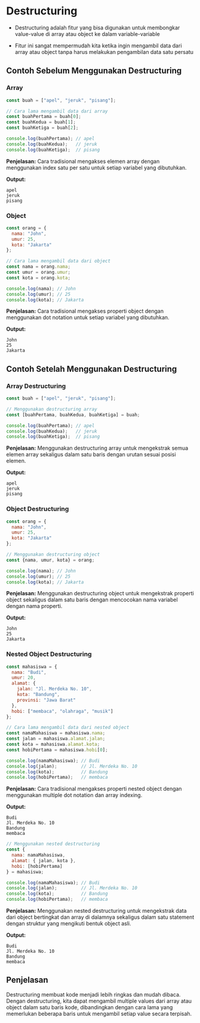 # Destructuring

- Destructuring adalah fitur yang bisa digunakan untuk membongkar value-value di array atau object ke dalam variable-variable

- Fitur ini sangat mempermudah kita ketika ingin mengambil data dari array atau object tanpa harus melakukan pengambilan data satu persatu

## Contoh Sebelum Menggunakan Destructuring

### Array
```javascript
const buah = ["apel", "jeruk", "pisang"];

// Cara lama mengambil data dari array
const buahPertama = buah[0];
const buahKedua = buah[1];
const buahKetiga = buah[2];

console.log(buahPertama); // apel
console.log(buahKedua);   // jeruk
console.log(buahKetiga);  // pisang
```

**Penjelasan:** Cara tradisional mengakses elemen array dengan menggunakan index satu per satu untuk setiap variabel yang dibutuhkan.

**Output:**
```
apel
jeruk
pisang
```

### Object
```javascript
const orang = {
  nama: "John",
  umur: 25,
  kota: "Jakarta"
};

// Cara lama mengambil data dari object
const nama = orang.nama;
const umur = orang.umur;
const kota = orang.kota;

console.log(nama); // John
console.log(umur); // 25
console.log(kota); // Jakarta
```

**Penjelasan:** Cara tradisional mengakses properti object dengan menggunakan dot notation untuk setiap variabel yang dibutuhkan.

**Output:**
```
John
25
Jakarta
```

## Contoh Setelah Menggunakan Destructuring

### Array Destructuring
```javascript
const buah = ["apel", "jeruk", "pisang"];

// Menggunakan destructuring array
const [buahPertama, buahKedua, buahKetiga] = buah;

console.log(buahPertama); // apel
console.log(buahKedua);   // jeruk
console.log(buahKetiga);  // pisang
```

**Penjelasan:** Menggunakan destructuring array untuk mengekstrak semua elemen array sekaligus dalam satu baris dengan urutan sesuai posisi elemen.

**Output:**
```
apel
jeruk
pisang
```

### Object Destructuring
```javascript
const orang = {
  nama: "John",
  umur: 25,
  kota: "Jakarta"
};

// Menggunakan destructuring object
const {nama, umur, kota} = orang;

console.log(nama); // John
console.log(umur); // 25
console.log(kota); // Jakarta
```

**Penjelasan:** Menggunakan destructuring object untuk mengekstrak properti object sekaligus dalam satu baris dengan mencocokan nama variabel dengan nama properti.

**Output:**
```
John
25
Jakarta
```

### Nested Object Destructuring
```javascript
const mahasiswa = {
  nama: "Budi",
  umur: 20,
  alamat: {
    jalan: "Jl. Merdeka No. 10",
    kota: "Bandung",
    provinsi: "Jawa Barat"
  },
  hobi: ["membaca", "olahraga", "musik"]
};

// Cara lama mengambil data dari nested object
const namaMahasiswa = mahasiswa.nama;
const jalan = mahasiswa.alamat.jalan;
const kota = mahasiswa.alamat.kota;
const hobiPertama = mahasiswa.hobi[0];

console.log(namaMahasiswa); // Budi
console.log(jalan);         // Jl. Merdeka No. 10
console.log(kota);          // Bandung
console.log(hobiPertama);   // membaca
```

**Penjelasan:** Cara tradisional mengakses properti nested object dengan menggunakan multiple dot notation dan array indexing.

**Output:**
```
Budi
Jl. Merdeka No. 10
Bandung
membaca
```

```javascript
// Menggunakan nested destructuring
const {
  nama: namaMahasiswa,
  alamat: { jalan, kota },
  hobi: [hobiPertama]
} = mahasiswa;

console.log(namaMahasiswa); // Budi
console.log(jalan);         // Jl. Merdeka No. 10
console.log(kota);          // Bandung
console.log(hobiPertama);   // membaca
```

**Penjelasan:** Menggunakan nested destructuring untuk mengekstrak data dari object bertingkat dan array di dalamnya sekaligus dalam satu statement dengan struktur yang mengikuti bentuk object asli.

**Output:**
```
Budi
Jl. Merdeka No. 10
Bandung
membaca
```

## Penjelasan

Destructuring membuat kode menjadi lebih ringkas dan mudah dibaca. Dengan destructuring, kita dapat mengambil multiple values dari array atau object dalam satu baris kode, dibandingkan dengan cara lama yang memerlukan beberapa baris untuk mengambil setiap value secara terpisah.
